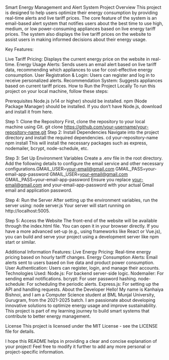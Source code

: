 Smart Energy Management and Alert System
Project Overview
This project is designed to help users optimize their energy consumption by providing real-time alerts and live tariff prices. The core feature of the system is an email-based alert system that notifies users about the best time to use high, medium, or low power-consuming appliances based on live energy tariff prices. The system also displays the live tariff prices on the website to assist users in making informed decisions about their energy usage.

Key Features:

Live Tariff Pricing: Displays the current energy price on the website in real-time.
Energy Usage Alerts: Sends users an email alert based on live tariff data, recommending which appliances to use for cost-effective energy consumption.
User Registration & Login: Users can register and log in to receive personalized alerts.
Recommendation System: Suggests appliances based on current tariff prices.
How to Run the Project Locally
To run this project on your local machine, follow these steps:

Prerequisites
Node.js (v14 or higher) should be installed.
npm (Node Package Manager) should be installed.
If you don’t have Node.js, download and install it from here.

Step 1: Clone the Repository
First, clone the repository to your local machine using Git.
git clone https://github.com/your-username/your-repository-name.git
Step 2: Install Dependencies
Navigate into the project directory and install the required dependencies.
cd your-repository-name
npm install
This will install the necessary packages such as express, nodemailer, bcrypt, node-schedule, etc.

Step 3: Set Up Environment Variables
Create a .env file in the root directory.
Add the following details to configure the email service and other necessary configurations.GMAIL_USER=your-email@gmail.com
GMAIL_PASS=your-email-app-password
GMAIL_USER=your-email@gmail.com
GMAIL_PASS=your-email-app-password
Ensure you replace your-email@gmail.com and your-email-app-password with your actual Gmail email and application password.

Step 4: Run the Server
After setting up the environment variables, run the server using:
node server.js
Your server will start running on http://localhost:5005.

Step 5: Access the Website
The front-end of the website will be available through the index.html file. You can open it in your browser directly. If you have a more advanced set-up (e.g., using frameworks like React or Vue.js), you can build and serve your project using a development server like npm start or similar.

Additional Information
Features:
Live Energy Pricing: Real-time energy pricing based on hourly tariff changes.
Energy Consumption Alerts: Email alerts sent to users based on live data and product power consumption.
User Authentication: Users can register, login, and manage their accounts.
Technologies Used:
Node.js: For backend server-side logic.
Nodemailer: For sending email notifications.
bcrypt: For user password hashing.
node-schedule: For scheduling the periodic alerts.
Express.js: For setting up the API and handling requests.
About the Developer
Hello! My name is Kanhaiya Bishnoi, and I am a Computer Science student at BML Munjal University, Gurugram, from the 2021-2025 batch. I am passionate about developing innovative solutions to optimize energy usage and improve sustainability. This project is part of my learning journey to build smart systems that contribute to better energy management.

License
This project is licensed under the MIT License - see the LICENSE file for details.

I hope this README helps in providing a clear and concise explanation of your project! Feel free to modify it further to add any more personal or project-specific information.







